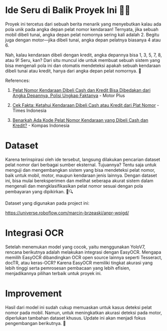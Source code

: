 # Ide Seru di Balik Proyek Ini 🚗💸

Proyek ini tercetus dari sebuah berita menarik yang menyebutkan kalau ada pola unik pada angka depan pelat nomor kendaraan! Ternyata, jika sebuah mobil dibeli tunai, angka depan pelat nomornya sering kali adalah 2. Begitu juga dengan motor—jika dibeli tunai, angka depan pelatnya biasanya 4 atau 6.

Nah, kalau kendaraan dibeli dengan kredit, angka depannya bisa 1, 3, 5, 7, 8, atau 9! Seru, kan? Dari situ muncul ide untuk membuat sebuah sistem yang bisa mengenali pola ini dan otomatis mendeteksi apakah sebuah kendaraan dibeli tunai atau kredit, hanya dari angka depan pelat nomornya. 🎉


References:

1. [Pelat Nomor Kendaraan Dibeli Cash dan Kredit Bisa Dibedakan dari Angka Depannya, Polisi Ungkap Faktanya](https://www.motorplus-online.com/read/253104654/pelat-nomor-kendaraan-dibeli-cash-dan-kredit-bisa-dibedakan-dari-angka-depannya-polisi-ungkap-faktanya) - Motor Plus

2. [Cek Fakta: Ketahui Kendaraan Dibeli Cash atau Kredit dari Plat Nomor](https://timesindonesia.co.id/peristiwa-nasional/372280/cek-fakta-ketahui-kendaraan-dibeli-cash-atau-kredit-dari-plat-nomor) - Times Indonesia

3. [Benarkah Ada Kode Pelat Nomor Kendaraan yang Dibeli Cash dan Kredit?](https://www.kompas.com/tren/read/2021/09/23/135000265/benarkah-ada-kode-pelat-nomor-kendaraan-yang-dibeli-cash-dan-kredit-) - Kompas Indonesia

# Dataset

Karena terinspirasi oleh ide tersebut, langsung dilakukan pencarian dataset pelat nomor dari berbagai sumber eksternal. Tujuannya? Tentu saja untuk menguji dan mengembangkan sistem yang bisa mendeteksi pelat nomor, baik untuk mobil, motor, maupun kendaraan jenis lainnya. Dengan dataset ini, bisa mulai bereksperimen dan melihat seberapa akurat sistem dalam mengenali dan mengklasifikasikan pelat nomor sesuai dengan pola pembayaran yang dipikirkan. 🚗🔍

Dataset yang digunakan pada project ini:

https://universe.roboflow.com/marcin-brzeaski/anpr-wpigd/

# Integrasi OCR

Setelah menemukan model yang cocok, yaitu menggunakan YoloV7, rencana berikutnya adalah melakukan integrasi dengan EasyOCR. Mengapa memilih EasyOCR dibandingkan OCR open source lainnya seperti Tesseract, docTR, atau keras-OCR? Karena EasyOCR memiliki tingkat akurasi yang lebih tinggi serta pemrosesan pembacaan yang lebih efisien, menjadikannya pilihan terbaik untuk proyek ini.

# Improvement

Hasil dari model ini sudah cukup memuaskan untuk kasus deteksi pelat nomor pada mobil. Namun, untuk meningkatkan akurasi deteksi pada motor, diperlukan tambahan dataset khusus. Update ini akan menjadi fokus pengembangan berikutnya. 🚀

